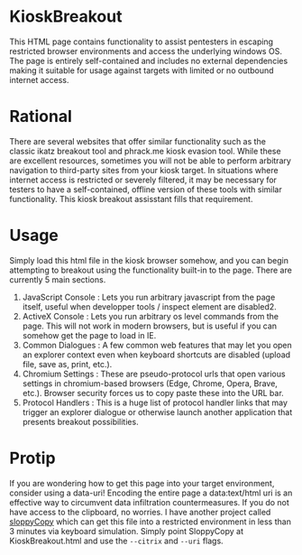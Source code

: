 # KioskBreakout
This HTML page contains functionality to assist pentesters in escaping restricted browser environments and access the underlying windows OS. The page is entirely self-contained and includes no external dependencies making it suitable for usage against targets with limited or no outbound internet access.

# Rational 
There are several websites that offer similar functionality such as the classic ikatz breakout tool and phrack.me kiosk evasion tool. While these are excellent resources, sometimes you will not be able to perform arbitrary navigation to third-party sites from your kiosk target. In situations where internet access is restricted or severely filtered, it may be necessary for testers to have a self-contained, offline version of these tools with similar functionality. This kiosk breakout assisstant fills that requirement.

# Usage
Simply load this html file in the kiosk browser somehow, and you can begin attempting to breakout using the functionality built-in to the page. There are currently 5 main sections.

1. JavaScript Console : Lets you run arbitrary javascript from the page itself, useful when developper tools / inspect element are disabled2.
2. ActiveX Console : Lets you run arbitrary os level commands from the page. This will not work in modern browsers, but is useful if you can somehow get the page to load in IE. 
3. Common Dialogues : A few common web features that may let you open an explorer context even when keyboard shortcuts are disabled (upload file, save as, print, etc.).
4. Chromium Settings : These are pseudo-protocol urls that open various settings in chromium-based browsers (Edge, Chrome, Opera, Brave, etc.). Browser security forces us to copy paste these into the URL bar.
5. Protocol Handlers : This is a huge list of protocol handler links that may trigger an explorer dialogue or otherwise launch another application that presents breakout possibilities.

# Protip
If you are wondering how to get this page into your target environment, consider using a data-uri! Encoding the entire page a data:text/html uri is an effective way to circumvent data infiltration countermeasures. If you do not have access to the clipboard, no worries. I have another project called [sloppyCopy](https://github.com/PN-Tester/sloppyCopy) which can get this file into a restricted environment in less than 3 minutes via keyboard simulation. Simply point SloppyCopy at KioskBreakout.html and use the ```--citrix``` and ```--uri``` flags.
